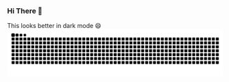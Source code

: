 ### Hi There 👋
This looks better in dark mode 😄
<img alt="contribution" src="https://github.com/sandjaie/sandjaie/blob/output/github-contribution-grid-snake.svg" />
<!--
**sandjaie/sandjaie** is a ✨ _special_ ✨ repository because its `README.md` (this file) appears on your GitHub profile.

Here are some ideas to get you started:

- 🔭 I’m currently working on ...
- 🌱 I’m currently learning ...
- 👯 I’m looking to collaborate on ...
- 🤔 I’m looking for help with ...
- 💬 Ask me about ...
- 📫 How to reach me: ...
- 😄 Pronouns: ...
- ⚡ Fun fact: ...
-->
